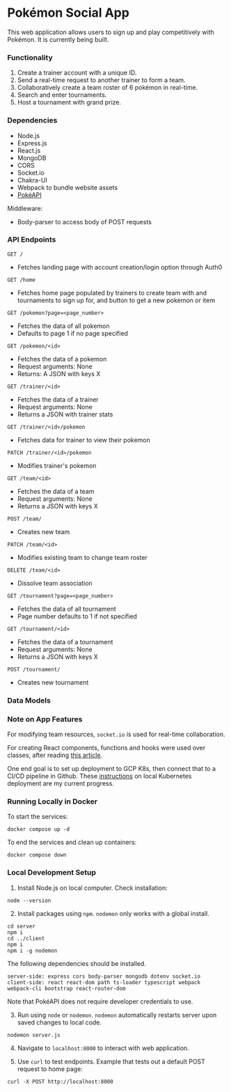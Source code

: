 # Pokémon Social App

This web application allows users to sign up and play competitively with Pokémon.
It is currently being built.

### Functionality

1. Create a trainer account with a unique ID. 
2. Send a real-time request to another trainer to form a team.
3. Collaboratively create a team roster of 6 pokémon in real-time.
3. Search and enter tournaments.
4. Host a tournament with grand prize.

### Dependencies

- Node.js
- Express.js
- React.js
- MongoDB
- CORS
- Socket.io
- Chakra-UI
- Webpack to bundle website assets
- [PokéAPI](https://pokeapi.co/)

Middleware:
- Body-parser to access body of POST requests


### API Endpoints

`GET /`
- Fetches landing page with account creation/login option through Auth0

`GET /home`
- Fetches home page populated by trainers to create team with and tournaments to sign up for, and button
to get a new pokemon or item

`GET /pokemon?page=<page_number>`
- Fetches the data of all pokemon
- Defaults to page 1 if no page specified

`GET /pokemon/<id>`
- Fetches the data of a pokemon
- Request arguments: None
- Returns: A JSON with keys X

`GET /trainer/<id>`
- Fetches the data of a trainer
- Request arguments: None
- Returns a JSON with trainer stats

`GET /trainer/<id>/pokemon`
- Fetches data for trainer to view their pokemon

`PATCH /trainer/<id>/pokemon`
- Modifies trainer's pokemon

`GET /team/<id>`
- Fetches the data of a team
- Request arguments: None
- Returns a JSON with keys X

`POST /team/`
- Creates new team

`PATCH /team/<id>`
- Modifies existing team to change team roster

`DELETE /team/<id>`
- Dissolve team association

`GET /tournament?page=<page_number>`
- Fetches the data of all tournament
- Page number defaults to 1 if not specified

`GET /tournament/<id>`
- Fetches the data of a tournament
- Request arguments: None
- Returns a JSON with keys X

`POST /tournament/`
- Creates new tournament

### Data Models

### Note on App Features

For modifying team resources, `socket.io` is used for real-time collaboration.

For creating React components, functions and hooks were used over classes, after 
reading [this article](https://overreacted.io/how-are-function-components-different-from-classes/).

One end goal is to set up deployment to GCP K8s, then connect that to a CI/CD pipeline in Github.
These [instructions](https://www.digitalocean.com/community/tutorials/how-to-migrate-a-docker-compose-workflow-to-kubernetes) on local Kubernetes deployment are my current progress.

### Running Locally in Docker

To start the services:

```
docker compose up -d
```

To end the services and clean up containers:

```
docker compose down
```

### Local Development Setup

1. Install Node.js on local computer. Check installation:

```
node --version
```

2. Install packages using `npm`. `nodemon` only works with a global install. 

```
cd server
npm i 
cd ../client
npm i 
npm i -g nodemon
```

The following dependencies should be installed.

```
server-side: express cors body-parser mongodb dotenv socket.io
client-side: react react-dom path ts-loader typescript webpack webpack-cli bootstrap react-router-dom
```

Note that PokéAPI does not require developer credentials to use.

3. Run using `node` or `nodemon`. `nodemon` automatically restarts server upon saved changes to local code.

```
nodemon server.js
```

4. Navigate to `localhost:8000` to interact with web application.

5. Use `curl` to test endpoints. Example that tests out a default POST request to home page:

```
curl -X POST http://localhost:8000
```

